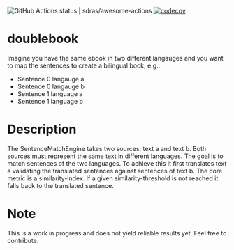![GitHub Actions status | sdras/awesome-actions](https://github.com/plysytsya/doublebook/workflows/runtests/badge.svg)
[![codecov](https://codecov.io/gh/plysytsya/doublebook/branch/master/graph/badge.svg)](https://codecov.io/gh/plysytsya/doublebook/branch/master/graph/badge.svg)

# doublebook


Imagine you have the same ebook in two different langauges and you want to
map the sentences to create a bilingual book, e.g.:

* Sentence 0 langauge a
* Sentence 0 langauge b
* Sentence 1 language a
* Sentence 1 language b


# Description


The SentenceMatchEngine takes two sources: text a and text b.
Both sources must represent the same text in different languages.
The goal is to match sentences of the two languages.
To achieve this it first translates text a validating the translated
sentences against sentences of text b. The core metric is a similarity-index.
If a given similarity-threshold is not reached it falls back to the translated sentence.


# Note


This is a work in progress and does not yield reliable results yet. Feel free to contribute.